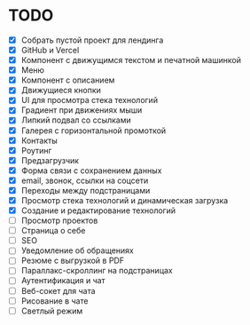 # TODO

- [x] Собрать пустой проект для лендинга
- [x] GitHub и Vercel
- [x] Компонент с движущимся текстом и печатной машинкой
- [x] Меню
- [x] Компонент с описанием
- [x] Движущиеся кнопки
- [x] UI для просмотра стека технологий
- [x] Градиент при движениях мыши
- [x] Липкий подвал со ссылками
- [x] Галерея c горизонтальной промоткой
- [x] Контакты
- [x] Роутинг
- [x] Предзагрузчик
- [x] Форма связи с сохранением данных
- [x] email, звонок, ссылки на соцсети
- [x] Переходы между подстраницами
- [x] Просмотр стека технологий и динамическая загрузка
- [x] Создание и редактирование технологий
- [ ] Просмотр проектов
- [ ] Страница о себе
- [ ] SEO
- [ ] Уведомление об обращениях
- [ ] Резюме с выгрузкой в PDF
- [ ] Параллакс-скроллинг на подстраницах
- [ ] Аутентификация и чат
- [ ] Веб-сокет для чата
- [ ] Рисование в чате
- [ ] Светлый режим
